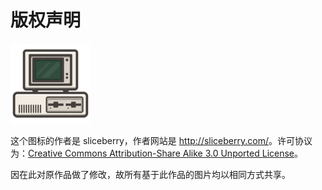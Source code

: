 # 版权声明

![PC](img/PC.png)

这个图标的作者是 sliceberry，作者网站是 <http://sliceberry.com/>。许可协议为：[Creative Commons Attribution-Share Alike 3.0 Unported License](https://creativecommons.org/licenses/by-sa/3.0/deed.zh)。

因在此对原作品做了修改，故所有基于此作品的图片均以相同方式共享。
